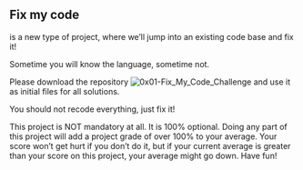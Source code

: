 ## Fix my code 

is a new type of project, where we’ll jump into an existing code base and fix it!

Sometime you will know the language, sometime not.

Please download the repository ![0x01-Fix_My_Code_Challenge](https://github.com/othmansalahi/Fix_My_Code_Challenge) and use it as initial files for all solutions.

You should not recode everything, just fix it!

This project is NOT mandatory at all. It is 100% optional. Doing any part of this project will add a project grade of over 100% to your average. Your score won’t get hurt if you don’t do it, but if your current average is greater than your score on this project, your average might go down. Have fun!
